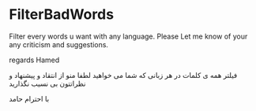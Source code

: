 # FilterBadWords
Filter every words u want with any language.
Please Let me know of your any criticism and suggestions.

regards Hamed

فیلتر همه ی کلمات در هر زبانی که شما می خواهید 
لطفا منو از انتقاد و پیشنهاد و نظراتتون بی نسیب نگذارید

با احترام حامد


